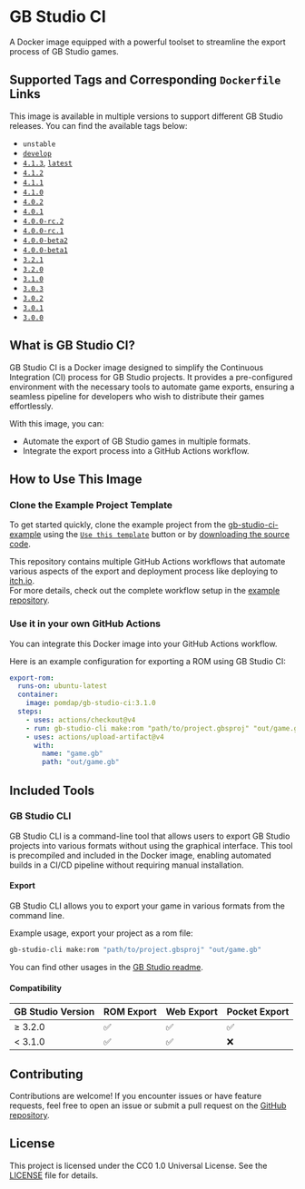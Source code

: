
# GB Studio CI

A Docker image equipped with a powerful toolset to streamline the export process of GB Studio games.

## Supported Tags and Corresponding `Dockerfile` Links

This image is available in multiple versions to support different GB Studio releases. You can find the available tags below:

- `unstable`
- [`develop`](https://github.com/Pomdap/gb-studio-ci/blob/main/Dockerfile)
- [`4.1.3`](https://github.com/Pomdap/gb-studio-ci/blob/main/Dockerfile), [`latest`](https://github.com/Pomdap/gb-studio-ci/blob/main/Dockerfile)
- [`4.1.2`](https://github.com/Pomdap/gb-studio-ci/blob/main/Dockerfile)
- [`4.1.1`](https://github.com/Pomdap/gb-studio-ci/blob/main/Dockerfile)
- [`4.1.0`](https://github.com/Pomdap/gb-studio-ci/blob/main/Dockerfile)
- [`4.0.2`](https://github.com/Pomdap/gb-studio-ci/blob/main/Dockerfile)
- [`4.0.1`](https://github.com/Pomdap/gb-studio-ci/blob/main/Dockerfile)
- [`4.0.0-rc.2`](https://github.com/Pomdap/gb-studio-ci/blob/main/Dockerfile)
- [`4.0.0-rc.1`](https://github.com/Pomdap/gb-studio-ci/blob/main/Dockerfile)
- [`4.0.0-beta2`](https://github.com/Pomdap/gb-studio-ci/blob/main/Dockerfile)
- [`4.0.0-beta1`](https://github.com/Pomdap/gb-studio-ci/blob/main/Dockerfile)
- [`3.2.1`](https://github.com/Pomdap/gb-studio-ci/blob/main/Dockerfile)
- [`3.2.0`](https://github.com/Pomdap/gb-studio-ci/blob/main/Dockerfile)
- [`3.1.0`](https://github.com/Pomdap/gb-studio-ci/blob/main/Dockerfile)
- [`3.0.3`](https://github.com/Pomdap/gb-studio-ci/blob/main/Dockerfile)
- [`3.0.2`](https://github.com/Pomdap/gb-studio-ci/blob/main/Dockerfile)
- [`3.0.1`](https://github.com/Pomdap/gb-studio-ci/blob/main/Dockerfile)
- [`3.0.0`](https://github.com/Pomdap/gb-studio-ci/blob/main/Dockerfile)

## What is GB Studio CI?

GB Studio CI is a Docker image designed to simplify the Continuous Integration (CI) process for GB Studio projects. It provides a pre-configured environment with the necessary tools to automate game exports, ensuring a seamless pipeline for developers who wish to distribute their games effortlessly.

With this image, you can:

- Automate the export of GB Studio games in multiple formats.
- Integrate the export process into a GitHub Actions workflow.

## How to Use This Image

### Clone the Example Project Template

To get started quickly, clone the example project from the [gb-studio-ci-example](https://github.com/Pomdap/gb-studio-ci-example) using the [`Use this template`](https://github.com/new?template_name=gb-studio-ci-example&template_owner=Pomdap) button or by [downloading the source code](https://github.com/Pomdap/gb-studio-ci-example/archive/refs/heads/main.zip).

This repository contains multiple GitHub Actions workflows that automate various aspects of the export and deployment process like deploying to [itch.io](https://itch.io/).  
For more details, check out the complete workflow setup in the [example repository](https://github.com/Pomdap/gb-studio-ci-example).

### Use it in your own GitHub Actions

You can integrate this Docker image into your GitHub Actions workflow.

Here is an example configuration for exporting a ROM using GB Studio CI:

```yaml
export-rom:
  runs-on: ubuntu-latest
  container:
    image: pomdap/gb-studio-ci:3.1.0
  steps:
    - uses: actions/checkout@v4
    - run: gb-studio-cli make:rom "path/to/project.gbsproj" "out/game.gb"
    - uses: actions/upload-artifact@v4
      with:
        name: "game.gb"
        path: "out/game.gb"
```

## Included Tools

<!-- This image comes with several tools pre-installed, including GB Studio CLI, which helps facilitate the game export process. This enables the automation of builds, making it easier to integrate the process into a CI/CD pipeline. By using this pre-configured environment, developers can quickly set up their pipeline, saving both time and effort. The pre-configured environment ensures consistent results across different systems and environments, improving the efficiency and reliability of the game export process. With this approach, teams can focus more on development and less on setting up the infrastructure, leading to a smoother and more streamlined workflow. -->

### GB Studio CLI

GB Studio CLI is a command-line tool that allows users to export GB Studio projects into various formats without using the graphical interface. This tool is precompiled and included in the Docker image, enabling automated builds in a CI/CD pipeline without requiring manual installation.

#### Export

GB Studio CLI allows you to export your game in various formats from the command line.

Example usage, export your project as a rom file:

```bash
gb-studio-cli make:rom "path/to/project.gbsproj" "out/game.gb"
```

You can find other usages in the [GB Studio readme](https://github.com/chrismaltby/gb-studio?tab=readme-ov-file#cli-examples).

#### Compatibility

| GB Studio Version | ROM Export | Web Export | Pocket Export |
| ----------------- | ---------- | ---------- | ------------- |
| ≥ 3.2.0           | ✅          | ✅          | ✅             |
| < 3.1.0           | ✅          | ✅          | ❌             |

## Contributing

Contributions are welcome! If you encounter issues or have feature requests, feel free to open an issue or submit a pull request on the [GitHub repository](https://github.com/Pomdap/gb-studio-ci).

## License

This project is licensed under the CC0 1.0 Universal License. See the [LICENSE](https://github.com/Pomdap/gb-studio-ci/blob/main/LICENSE) file for details.
